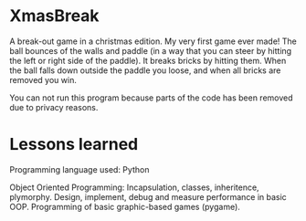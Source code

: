 # XmasBreak
A break-out game in a christmas edition. My very first game ever made! The ball bounces of the walls and paddle (in a way that you can steer by hitting the left or right side of the paddle). It breaks bricks by hitting them. When the ball falls down outside the paddle you loose, and when all bricks are removed you win.

You can not run this program because parts of the code has been removed due to privacy reasons.

# Lessons learned

Programming language used: Python

Object Oriented Programming: Incapsulation, classes, inheritence, plymorphy. Design, implement, debug and measure performance in basic OOP. 
Programming of basic graphic-based games (pygame).

